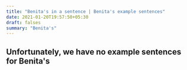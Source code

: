 ```yaml
---
title: "Benita's in a sentence | Benita's example sentences"
date: 2021-01-20T19:57:50+05:30
draft: falses
summary: "Benita's"
---
```

## Unfortunately, we have no example sentences for Benita's                 
